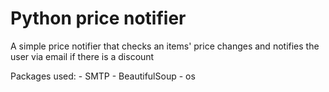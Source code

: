 # Python price notifier

A simple price notifier that checks an items' price changes and notifies the user via email if there is a discount

Packages used:
    - SMTP
    - BeautifulSoup
    - os